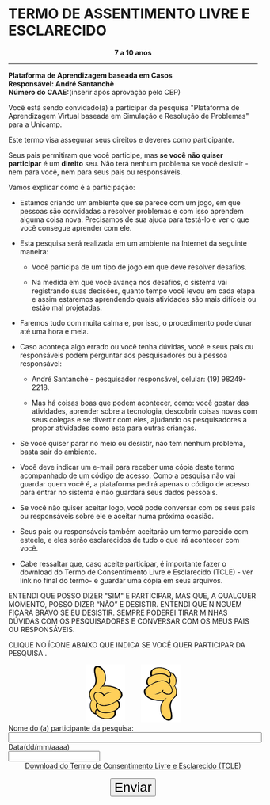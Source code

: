 # TERMO DE ASSENTIMENTO LIVRE E ESCLARECIDO


<p align="center">
	<b>7 a 10 anos</b> <br> <hr>
	<b>Plataforma de Aprendizagem baseada em Casos</b> <br>
	<b>Responsável: André Santanchè</b> <br>
	<b>Número do CAAE:</b>(inserir após aprovação pelo CEP) <br>
</p>

Você está sendo convidado(a) a participar da pesquisa "Plataforma de Aprendizagem Virtual baseada em Simulação e Resolução de Problemas" para a Unicamp.

Este termo visa assegurar seus direitos e deveres como participante.

Seus pais permitiram que você participe, mas **se você não quiser participar** é um **direito** seu. Não terá nenhum problema se você desistir -  nem para você, nem para seus pais ou responsáveis.

Vamos explicar como é a participação:

* Estamos criando um ambiente que se parece com um jogo, em que pessoas são convidadas a resolver problemas e com isso aprendem alguma coisa nova. Precisamos de sua ajuda para testá-lo e ver o que você consegue aprender com ele.

* Esta pesquisa será realizada em um ambiente na Internet da seguinte maneira:

    * Você participa de um tipo de jogo em que deve resolver desafios.

    * Na medida em que você avança nos desafios, o sistema vai registrando suas decisões, quanto tempo você levou em cada etapa e assim estaremos aprendendo quais atividades são mais difíceis ou estão mal projetadas.

* Faremos tudo com muita calma e, por isso, o procedimento pode durar até uma hora e meia.

* Caso aconteça algo errado ou você tenha dúvidas, você e seus pais ou responsáveis podem perguntar aos pesquisadores ou à pessoa responsável:

    * André Santanchè - pesquisador responsável, celular: (19) 98249-2218.

    * Mas há coisas boas que podem acontecer, como: você gostar das atividades, aprender sobre a tecnologia, descobrir coisas novas com seus colegas e se divertir com eles, ajudando os pesquisadores a propor  atividades como esta para outras crianças.

* Se você quiser parar no meio ou desistir, não tem nenhum problema, basta sair do ambiente.

* Você deve indicar um e-mail para receber uma cópia deste termo acompanhado de um código de acesso. Como a pesquisa não vai guardar quem você é, a plataforma pedirá apenas o código de acesso para entrar no sistema e não guardará seus dados pessoais.

* Se você não quiser aceitar logo, você pode conversar com os seus pais ou responsáveis sobre ele e aceitar numa próxima ocasião.

* Seus pais ou responsáveis também aceitarão um termo parecido com esteele, e eles serão esclarecidos de tudo o que irá acontecer com você.

* Cabe ressaltar que, caso aceite participar, é importante fazer o download do Termo de Consentimento Livre e Esclarecido (TCLE) - ver link no final do termo- e guardar uma cópia em seus arquivos.


	

ENTENDI QUE POSSO DIZER "SIM" E PARTICIPAR, MAS QUE, A QUALQUER MOMENTO, POSSO DIZER “NÃO” E DESISTIR. ENTENDI QUE NINGUÉM FICARÁ BRAVO SE EU DESISTIR. SEMPRE PODEREI TIRAR MINHAS DÚVIDAS COM OS PESQUISADORES E CONVERSAR COM OS MEUS PAIS OU RESPONSÁVEIS.

CLIQUE NO ÍCONE ABAIXO QUE INDICA SE VOCÊ QUER PARTICIPAR DA PESQUISA .

<div style="text-align:center;">
<a href=""> <img src='image_0.png' style="width:80px;"></a>&nbsp;&nbsp;&nbsp;&nbsp;&nbsp;&nbsp;&nbsp;&nbsp;<a href=""><img src='image_1.png' style="width:80px;"></a>
</div>

<form>
  <label for="fname">Nome do (a) participante da pesquisa:</label><br>
  <input type="text" id="fname" name="fname" style="width:100%;"><br>
  <label for="fname">Data(dd/mm/aaaa)</label><br>
  <input type="text" id="fname" name="fname"><br>
</form>



<div style="text-align:center;">
<a href="www.google.com">Download do Termo de Consentimento Livre e Esclarecido (TCLE)</a><br><br>
<button type="button" onclick="alert('Hello world!')" style="font-size:20pt;">Enviar</button>
</div>

